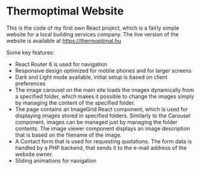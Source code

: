 # Thermoptimal Website

This is the code of my first own React project, which is a fairly simple website for a local building services company. The live version of the website is available at https://thermoptimal.hu

Some key features:
- React Router 6 is used for navigation
- Responsive design optimized for moblie phones and for larger screens
- Dark and Light mode available, initial setup is based on client preferences
- The image carousel on the main site loads the images dynamically from a specified folder, which makes it possible to change the images simply by managing the content of the specified folder.
- The page contains an ImageGrid React component, which is used for displaying images stored in specified folders. Similarly to the Carousel component, images can be managed just by managing the folder contents. The image viewer component displays an image description that is based on the filename of the image.
- A Contact form that is used for requesting quotations. The form data is handled by a PHP backend, that sends it to the e-mail address of the website owner.
- Sliding animations for navigation
